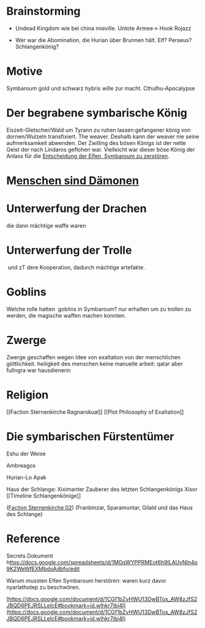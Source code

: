 # Brainstorming

-   Undead Kingdom wie bei china mieville. Untote Armee-> Hook Rojazz
    
-   Wer war die Abomination, die Hurian über Brunnen hält. Elf? Perseus? Schlangenkönig?
    

# Motive

Symbaroum gold und schwarz hybris wille zur macht. Cthulhu-Apocalypse

# Der begrabene symbarische König

Eiszeit-Gletscher/Wald um Tyrann zu ruhen lassen:gefangener könig von dornen/Wulzeln transfixiert. The weaver. Deshalb kann der weaver nie seine aufmerksamkeit abwenden. Der Zwilling des bösen Königs ist der nette Geist der nach Lindaros geflohen war. Vielleicht war dieser böse König der Anlass für die [Entscheidung der Elfen, Symbaroum zu zerstören](https://docs.google.com/document/d/1CGf1bZvHWU13DwBTos_AW8zJfS2JBQD6PEJRSLLeIcE/edit#bookmark=id.wlhkr7ibi4l).

# M[enschen sind Dämonen](https://docs.google.com/document/d/1ZqN-ooPIHqrA0lR85eF5RmqygJ4deDBL_7Q2Cw3EH-k/edit#bookmark=id.9uyrlpnoo2tq)

# Unterwerfung der Drachen

die dann mächtige waffe waren

# Unterwerfung der Trolle

 und zT dere Kooperation, dadurch mächtige artefakte.

# Goblins

Welche rolle hatten  goblins in Symbaroum? nur erhalten um zu trollen zu werden, die magische waffen machen konnten. 

# Zwerge

Zwerge geschaffen wegen Idee von exaltation von der menschlichen göttlichkeit. heiligkeit des menschen keine manuelle arbeit: qatar aber fullngra war hausdienerin

  
# Religion
[[Faction Sternenkirche Ragnarokual]]
[[Plot Philosophy of Exaltation]]

# Die symbarischen Fürstentümer

Eshu der Weise

Ambreagos

Hurian-Lo Apak

Haus der Schlange: Xiximanter Zauberer des letzten Schlangenkönigs Xisor [[Timeline Schlangenkönige]]

([Faction Sternenkirche 02](https://docs.google.com/document/d/1AdhJz1h1ivZbxbBG-6iO5rnjUswlUm1dakCwcufk7Ec/edit#bookmark=id.cwnhk2fegh56)) (Franbinzar, Sparamuntar, Gilald und das Haus des Schlange)

# Reference

Secrets Dokument h[ttps://docs.google.com/spreadsheets/d/1M0qWYPPRMEot6h9lLAUvNln4p9K2WeWfEXMbdoAdbfo/edit](https://docs.google.com/spreadsheets/d/1M0qWYPPRMEot6h9lLAUvNln4p9K2WeWfEXMbdoAdbfo/edit)

Warum mussten Elfen Symbaroum herstören: waren kurz davor nyarlathotep zu beschwören.

[https://docs.google.com/document/d/1CGf1bZvHWU13DwBTos_AW8zJfS2JBQD6PEJRSLLeIcE#bookmark=id.wlhkr7ibi4l](https://docs.google.com/document/d/1CGf1bZvHWU13DwBTos_AW8zJfS2JBQD6PEJRSLLeIcE#bookmark=id.wlhkr7ibi4l)